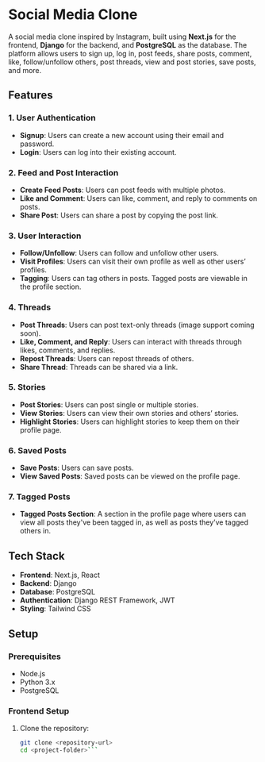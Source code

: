 # Social Media Clone

A social media clone inspired by Instagram, built using **Next.js** for the frontend, **Django** for the backend, and **PostgreSQL** as the database. The platform allows users to sign up, log in, post feeds, share posts, comment, like, follow/unfollow others, post threads, view and post stories, save posts, and more.

## Features

### 1. User Authentication
- **Signup**: Users can create a new account using their email and password.
- **Login**: Users can log into their existing account.

### 2. Feed and Post Interaction
- **Create Feed Posts**: Users can post feeds with multiple photos.
- **Like and Comment**: Users can like, comment, and reply to comments on posts.
- **Share Post**: Users can share a post by copying the post link.
  
### 3. User Interaction
- **Follow/Unfollow**: Users can follow and unfollow other users.
- **Visit Profiles**: Users can visit their own profile as well as other users’ profiles.
- **Tagging**: Users can tag others in posts. Tagged posts are viewable in the profile section.

### 4. Threads
- **Post Threads**: Users can post text-only threads (image support coming soon).
- **Like, Comment, and Reply**: Users can interact with threads through likes, comments, and replies.
- **Repost Threads**: Users can repost threads of others.
- **Share Thread**: Threads can be shared via a link.

### 5. Stories
- **Post Stories**: Users can post single or multiple stories.
- **View Stories**: Users can view their own stories and others’ stories.
- **Highlight Stories**: Users can highlight stories to keep them on their profile page.

### 6. Saved Posts
- **Save Posts**: Users can save posts.
- **View Saved Posts**: Saved posts can be viewed on the profile page.

### 7. Tagged Posts
- **Tagged Posts Section**: A section in the profile page where users can view all posts they've been tagged in, as well as posts they’ve tagged others in.

## Tech Stack

- **Frontend**: Next.js, React
- **Backend**: Django
- **Database**: PostgreSQL
- **Authentication**: Django REST Framework, JWT
- **Styling**: Tailwind CSS

## Setup

### Prerequisites
- Node.js
- Python 3.x
- PostgreSQL

### Frontend Setup

1. Clone the repository:
   ```bash
   git clone <repository-url>
   cd <project-folder>```
